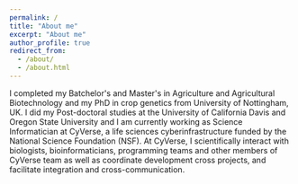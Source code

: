 ```yaml
---
permalink: /
title: "About me"
excerpt: "About me"
author_profile: true
redirect_from: 
  - /about/
  - /about.html
---
```


I completed my Batchelor's and Master's in Agriculture and Agricultural Biotechnology and my PhD in crop genetics from University of Nottingham, UK. I did my Post-doctoral studies at the University of California Davis and Oregon State University and I am currently working as Science Informatician at CyVerse, a life sciences cyberinfrastructure funded by the National Science Foundation (NSF). At CyVerse, I scientifically interact with biologists, bioinformaticians, programming teams and other members of CyVerse team as well as coordinate development cross projects, and facilitate integration and cross-communication.
